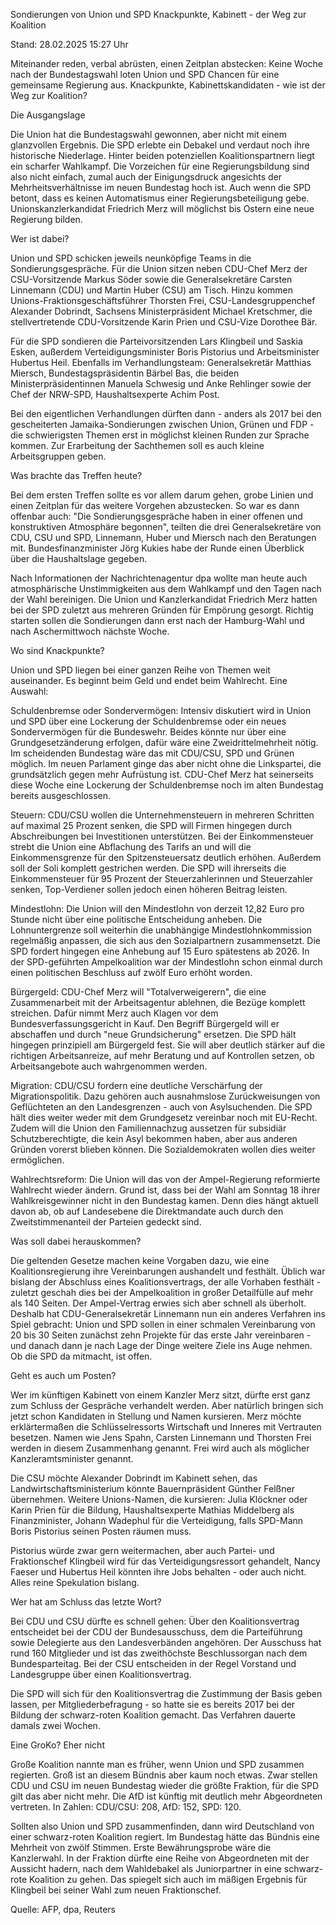
Sondierungen von Union und SPD
Knackpunkte, Kabinett - der Weg zur Koalition


Stand: 28.02.2025 15:27 Uhr


Miteinander reden, verbal abrüsten, einen Zeitplan abstecken: Keine Woche nach der Bundestagswahl loten Union und SPD Chancen für eine gemeinsame Regierung aus. Knackpunkte, Kabinettskandidaten - wie ist der Weg zur Koalition?


Die Ausgangslage


Die Union hat die Bundestagswahl gewonnen, aber nicht mit einem glanzvollen Ergebnis. Die SPD erlebte ein Debakel und verdaut noch ihre historische Niederlage. Hinter beiden potenziellen Koalitionspartnern liegt ein scharfer Wahlkampf. Die Vorzeichen für eine Regierungsbildung sind also nicht einfach, zumal auch der Einigungsdruck angesichts der Mehrheitsverhältnisse im neuen Bundestag hoch ist. Auch wenn die SPD betont, dass es keinen Automatismus einer Regierungsbeteiligung gebe. Unionskanzlerkandidat Friedrich Merz will möglichst bis Ostern eine neue Regierung bilden.

Wer ist dabei?


Union und SPD schicken jeweils neunköpfige Teams in die Sondierungsgespräche. Für die Union sitzen neben CDU-Chef Merz der CSU-Vorsitzende Markus Söder sowie die Generalsekretäre Carsten Linnemann (CDU) und Martin Huber (CSU) am Tisch. Hinzu kommen Unions-Fraktionsgeschäftsführer Thorsten Frei, CSU-Landesgruppenchef Alexander Dobrindt, Sachsens Ministerpräsident Michael Kretschmer, die stellvertretende CDU-Vorsitzende Karin Prien und CSU-Vize Dorothee Bär.


Für die SPD sondieren die Parteivorsitzenden Lars Klingbeil und Saskia Esken, außerdem Verteidigungsminister Boris Pistorius und Arbeitsminister Hubertus Heil. Ebenfalls im Verhandlungsteam: Generalsekretär Matthias Miersch, Bundestagspräsidentin Bärbel Bas, die beiden Ministerpräsidentinnen Manuela Schwesig und Anke Rehlinger sowie der Chef der NRW-SPD, Haushaltsexperte Achim Post.


Bei den eigentlichen Verhandlungen dürften dann - anders als 2017 bei den gescheiterten Jamaika-Sondierungen zwischen Union, Grünen und FDP - die schwierigsten Themen erst in möglichst kleinen Runden zur Sprache kommen. Zur Erarbeitung der Sachthemen soll es auch kleine Arbeitsgruppen geben.

Was brachte das Treffen heute?


Bei dem ersten Treffen sollte es vor allem darum gehen, grobe Linien und einen Zeitplan für das weitere Vorgehen abzustecken. So war es dann offenbar auch: "Die Sondierungsgespräche haben in einer offenen und konstruktiven Atmosphäre begonnen", teilten die drei Generalsekretäre von CDU, CSU und SPD, Linnemann, Huber und Miersch nach den Beratungen mit. Bundesfinanzminister Jörg Kukies habe der Runde einen Überblick über die Haushaltslage gegeben.


Nach Informationen der Nachrichtenagentur dpa wollte man heute auch atmosphärische Unstimmigkeiten aus dem Wahlkampf und den Tagen nach der Wahl bereinigen. Die Union und Kanzlerkandidat Friedrich Merz hatten bei der SPD zuletzt aus mehreren Gründen für Empörung gesorgt. Richtig starten sollen die Sondierungen dann erst nach der Hamburg-Wahl und nach Aschermittwoch nächste Woche.

Wo sind Knackpunkte?


Union und SPD liegen bei einer ganzen Reihe von Themen weit auseinander. Es beginnt beim Geld und endet beim Wahlrecht. Eine Auswahl:

Schuldenbremse oder Sondervermögen: Intensiv diskutiert wird in Union und SPD über eine Lockerung der Schuldenbremse oder ein neues Sondervermögen für die Bundeswehr. Beides könnte nur über eine Grundgesetzänderung erfolgen, dafür wäre eine Zweidrittelmehrheit nötig. Im scheidenden Bundestag wäre das mit CDU/CSU, SPD und Grünen möglich. Im neuen Parlament ginge das aber nicht ohne die Linkspartei, die grundsätzlich gegen mehr Aufrüstung ist. CDU-Chef Merz hat seinerseits diese Woche eine Lockerung der Schuldenbremse noch im alten Bundestag bereits ausgeschlossen. 

Steuern: CDU/CSU wollen die Unternehmensteuern in mehreren Schritten auf maximal 25 Prozent senken, die SPD will Firmen hingegen durch Abschreibungen bei Investitionen unterstützen. Bei der Einkommensteuer strebt die Union eine Abflachung des Tarifs an und will die Einkommensgrenze für den Spitzensteuersatz deutlich erhöhen. Außerdem soll der Soli komplett gestrichen werden. Die SPD will ihrerseits die Einkommensteuer für 95 Prozent der Steuerzahlerinnen und Steuerzahler senken, Top-Verdiener sollen jedoch einen höheren Beitrag leisten.

Mindestlohn: Die Union will den Mindestlohn von derzeit 12,82 Euro pro Stunde nicht über eine politische Entscheidung anheben. Die Lohnuntergrenze soll weiterhin die unabhängige Mindestlohnkommission regelmäßig anpassen, die sich aus den Sozialpartnern zusammensetzt. Die SPD fordert hingegen eine Anhebung auf 15 Euro spätestens ab 2026. In der SPD-geführten Ampelkoalition war der Mindestlohn schon einmal durch einen politischen Beschluss auf zwölf Euro erhöht worden.

Bürgergeld: CDU-Chef Merz will "Totalverweigerern", die eine Zusammenarbeit mit der Arbeitsagentur ablehnen, die Bezüge komplett streichen. Dafür nimmt Merz auch Klagen vor dem Bundesverfassungsgericht in Kauf. Den Begriff Bürgergeld will er abschaffen und durch "neue Grundsicherung" ersetzen. Die SPD hält hingegen prinzipiell am Bürgergeld fest. Sie will aber deutlich stärker auf die richtigen Arbeitsanreize, auf mehr Beratung und auf Kontrollen setzen, ob Arbeitsangebote auch wahrgenommen werden. 

Migration: CDU/CSU fordern eine deutliche Verschärfung der Migrationspolitik. Dazu gehören auch ausnahmslose Zurückweisungen von Geflüchteten an den Landesgrenzen - auch von Asylsuchenden. Die SPD hält dies weiter weder mit dem Grundgesetz vereinbar noch mit EU-Recht. Zudem will die Union den Familiennachzug aussetzen für subsidiär Schutzberechtigte, die kein Asyl bekommen haben, aber aus anderen Gründen vorerst blieben können. Die Sozialdemokraten wollen dies weiter ermöglichen.

Wahlrechtsreform: Die Union will das von der Ampel-Regierung reformierte Wahlrecht wieder ändern. Grund ist, dass bei der Wahl am Sonntag 18 ihrer Wahlkreisgewinner nicht in den Bundestag kamen. Denn dies hängt aktuell davon ab, ob auf Landesebene die Direktmandate auch durch den Zweitstimmenanteil der Parteien gedeckt sind.

Was soll dabei herauskommen?


Die geltenden Gesetze machen keine Vorgaben dazu, wie eine Koalitionsregierung ihre Vereinbarungen aushandelt und festhält. Üblich war bislang der Abschluss eines Koalitionsvertrags, der alle Vorhaben festhält - zuletzt geschah dies bei der Ampelkoalition in großer Detailfülle auf mehr als 140 Seiten. Der Ampel-Vertrag erwies sich aber schnell als überholt. Deshalb hat CDU-Generalsekretär Linnemann nun ein anderes Verfahren ins Spiel gebracht: Union und SPD sollen in einer schmalen Vereinbarung von 20 bis 30 Seiten zunächst zehn Projekte für das erste Jahr vereinbaren - und danach dann je nach Lage der Dinge weitere Ziele ins Auge nehmen. Ob die SPD da mitmacht, ist offen.

Geht es auch um Posten?


Wer im künftigen Kabinett von einem Kanzler Merz sitzt, dürfte erst ganz zum Schluss der Gespräche verhandelt werden. Aber natürlich bringen sich jetzt schon Kandidaten in Stellung und Namen kursieren. Merz möchte erklärtermaßen die Schlüsselressorts Wirtschaft und Inneres mit Vertrauten besetzen. Namen wie Jens Spahn, Carsten Linnemann und Thorsten Frei werden in diesem Zusammenhang genannt. Frei wird auch als möglicher Kanzleramtsminister genannt.


Die CSU möchte Alexander Dobrindt im Kabinett sehen, das Landwirtschaftsministerium könnte Bauernpräsident Günther Felßner übernehmen. Weitere Unions-Namen, die kursieren: Julia Klöckner oder Karin Prien für die Bildung, Haushaltsexperte Mathias Middelberg als Finanzminister, Johann Wadephul für die Verteidigung, falls SPD-Mann Boris Pistorius seinen Posten räumen muss.


Pistorius würde zwar gern weitermachen, aber auch Partei- und Fraktionschef Klingbeil wird für das Verteidigungsressort gehandelt, Nancy Faeser und Hubertus Heil könnten ihre Jobs behalten - oder auch nicht. Alles reine Spekulation bislang.

Wer hat am Schluss das letzte Wort?


Bei CDU und CSU dürfte es schnell gehen: Über den Koalitionsvertrag entscheidet bei der CDU der Bundesausschuss, dem die Parteiführung sowie Delegierte aus den Landesverbänden angehören. Der Ausschuss hat rund 160 Mitglieder und ist das zweithöchste Beschlussorgan nach dem Bundesparteitag. Bei der CSU entscheiden in der Regel Vorstand und Landesgruppe über einen Koalitionsvertrag.


Die SPD will sich für den Koalitionsvertrag die Zustimmung der Basis geben lassen, per Mitgliederbefragung - so hatte sie es bereits 2017 bei der Bildung der schwarz-roten Koalition gemacht. Das Verfahren dauerte damals zwei Wochen.

Eine GroKo? Eher nicht


Große Koalition nannte man es früher, wenn Union und SPD zusammen regierten. Groß ist an diesem Bündnis aber kaum noch etwas. Zwar stellen CDU und CSU im neuen Bundestag wieder die größte Fraktion, für die SPD gilt das aber nicht mehr. Die AfD ist künftig mit deutlich mehr Abgeordneten vertreten. In Zahlen: CDU/CSU: 208, AfD: 152, SPD: 120.


Sollten also Union und SPD zusammenfinden, dann wird Deutschland von einer schwarz-roten Koalition regiert. Im Bundestag hätte das Bündnis eine Mehrheit von zwölf Stimmen. Erste Bewährungsprobe wäre die Kanzlerwahl. In der Fraktion dürfte eine Reihe von Abgeordneten mit der Aussicht hadern, nach dem Wahldebakel als Juniorpartner in eine schwarz-rote Koalition zu gehen. Das spiegelt sich auch im mäßigen Ergebnis für Klingbeil bei seiner Wahl zum neuen Fraktionschef.

Quelle: AFP, dpa, Reuters

